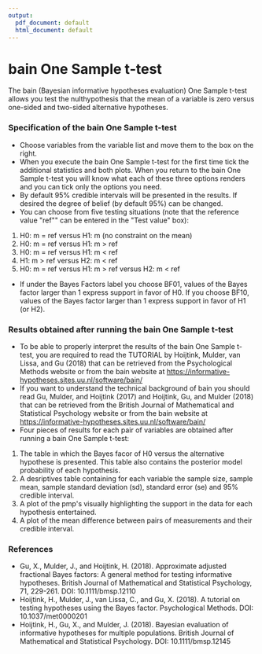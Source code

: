 ```yaml
---
output:
  pdf_document: default
  html_document: default
---
```


bain One Sample t-test
==========================

The bain (Bayesian informative hypotheses evaluation) One Sample t-test allows you test the nulthypothesis that the mean of a variable is zero versus one-sided and two-sided alternative hypotheses.

### Specification of the bain One Sample t-test

- Choose variables from the variable list and move them to the box on the right.
- When you execute the bain One Sample t-test for the first time tick the additional statistics and both plots. When you return to the bain One Sample t-test you will know what each of these three options renders and you can tick only the options you need.
- By default 95% credible intervals will be presented in the results. If desired the degree of belief (by default 95%) can be changed.
- You can choose from five testing situations (note that the reference value "ref"" can be entered in the "Test value" box):

1. H0: m = ref versus H1: m (no constraint on the mean)
2. H0: m = ref versus H1: m > ref
3. H0: m = ref versus H1: m < ref
4. H1: m > ref versus H2: m < ref
5. H0: m = ref versus H1: m > ref versus H2: m < ref

- If under the Bayes Factors label you choose BF01, values of the Bayes factor larger than 1 express support in favor of H0. If you choose BF10, values of the Bayes factor larger than 1 express support in favor of H1 (or H2).

### Results obtained after running the bain One Sample t-test

- To be able to properly interpret the results of the bain One Sample t-test, you are required to read the TUTORIAL by Hoijtink, Mulder, van Lissa, and Gu (2018) that can be retrieved from the Psychological Methods website or from the bain website at https://informative-hypotheses.sites.uu.nl/software/bain/
- If you want to understand the technical background of bain you should read Gu, Mulder, and Hoijtink (2017) and Hoijtink, Gu, and Mulder (2018) that can be retrieved from the British Journal of Mathematical and Statistical Psychology website or from the bain website at https://informative-hypotheses.sites.uu.nl/software/bain/
- Four pieces of results for each pair of variables are obtained after running a bain One Sample t-test:

1. The table in which the Bayes facor of H0 versus the alternative hypothese is presented. This table also contains the posterior model probability of each hypothesis. 
2. A desriptives table containing for each variable the sample size, sample mean, sample standard deviation (sd), standard error (se) and 95% credible interval. 
3. A plot of the pmp's visually highlighting the support in the data for each hypothesis entertained.
4. A plot of the mean difference between pairs of measurements and their credible interval.

### References

- Gu, X., Mulder, J., and Hoijtink, H. (2018). Approximate adjusted fractional Bayes factors: A general method for testing informative hypotheses. British Journal of Mathematical and Statistical Psychology, 71, 229-261. DOI: 10.1111/bmsp.12110
- Hoijtink, H., Mulder, J., van Lissa, C., and Gu, X. (2018). A tutorial on testing hypotheses using the Bayes factor. Psychological Methods. DOI: 10.1037/met0000201 
- Hoijtink, H., Gu, X., and Mulder, J. (2018). Bayesian evaluation of informative hypotheses for multiple populations. British Journal of Mathematical and Statistical Psychology. DOI: 10.1111/bmsp.12145
